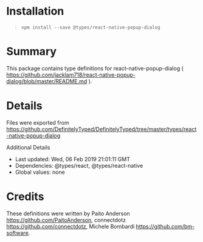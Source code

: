 # Installation
> `npm install --save @types/react-native-popup-dialog`

# Summary
This package contains type definitions for react-native-popup-dialog ( https://github.com/jacklam718/react-native-popup-dialog/blob/master/README.md ).

# Details
Files were exported from https://github.com/DefinitelyTyped/DefinitelyTyped/tree/master/types/react-native-popup-dialog

Additional Details
 * Last updated: Wed, 06 Feb 2019 21:01:11 GMT
 * Dependencies: @types/react, @types/react-native
 * Global values: none

# Credits
These definitions were written by Paito Anderson <https://github.com/PaitoAnderson>, connectdotz <https://github.com/connectdotz>, Michele Bombardi <https://github.com/bm-software>.
